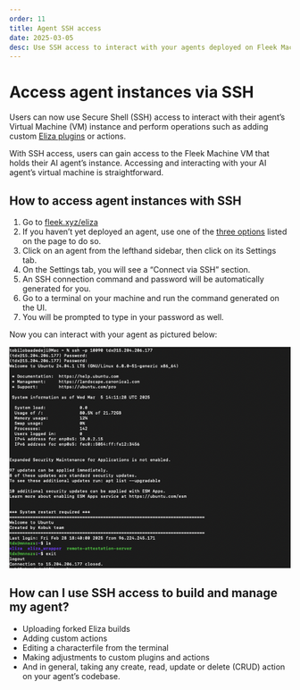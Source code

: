 ```yaml
---
order: 11
title: Agent SSH access
date: 2025-03-05
desc: Use SSH access to interact with your agents deployed on Fleek Machines..
---
```


# Access agent instances via SSH

Users can now use Secure Shell (SSH) access to interact with their agent’s Virtual Machine (VM) instance and perform operations such as adding custom [Eliza plugins](/docs/ai-agents/plugins/) or actions.

With SSH access, users can gain access to the Fleek Machine VM that holds their AI agent’s instance. Accessing and interacting with your AI agent’s virtual machine is straightforward.

## How to access agent instances with SSH

1. Go to [fleek.xyz/eliza](/eliza)
2. If you haven’t yet deployed an agent, use one of the [three options](/docs/ai-agents/#deploy-ai-agents) listed on the page to do so.
3. Click on an agent from the lefthand sidebar, then click on its Settings tab.
4. On the Settings tab, you will see a “Connect via SSH” section.
5. An SSH connection command and password will be automatically generated for you.
6. Go to a terminal on your machine and run the command generated on the UI.
7. You will be prompted to type in your password as well.

Now you can interact with your agent as pictured below:

![Enable SSH](./enable-ssh.png)

## How can I use SSH access to build and manage my agent?

- Uploading forked Eliza builds
- Adding custom actions
- Editing a characterfile from the terminal
- Making adjustments to custom plugins and actions
- And in general, taking any create, read, update or delete (CRUD) action on your agent’s codebase.

